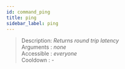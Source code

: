 ```yaml
---
id: command_ping
title: ping
sidebar_label: ping
---
```


> Description: _Returns round trip latency_<br />
> Arguments  : _none_<br />
> Accessible : _everyone_<br />
> Cooldown   : _-_<br />
